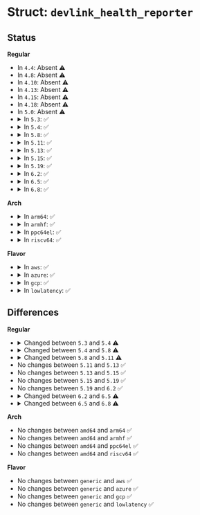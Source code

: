 # Struct: <code>devlink_health_reporter</code>

## Status
<b>Regular</b>
<ul>
<li>
In <code>4.4</code>: Absent ⚠️
</li>
<li>
In <code>4.8</code>: Absent ⚠️
</li>
<li>
In <code>4.10</code>: Absent ⚠️
</li>
<li>
In <code>4.13</code>: Absent ⚠️
</li>
<li>
In <code>4.15</code>: Absent ⚠️
</li>
<li>
In <code>4.18</code>: Absent ⚠️
</li>
<li>
In <code>5.0</code>: Absent ⚠️
</li>
<li>
<details>
<summary>In <code>5.3</code>: ✅</summary>

```c
struct devlink_health_reporter {
    struct list_head list;
    void *priv;
    const struct devlink_health_reporter_ops *ops;
    struct devlink *devlink;
    struct devlink_fmsg *dump_fmsg;
    struct mutex dump_lock;
    u64 graceful_period;
    bool auto_recover;
    u8 health_state;
    u64 dump_ts;
    u64 error_count;
    u64 recovery_count;
    u64 last_recovery_ts;
    refcount_t refcount;
};
```
</details>
</li>
<li>
<details>
<summary>In <code>5.4</code>: ✅</summary>

```c
struct devlink_health_reporter {
    struct list_head list;
    void *priv;
    const struct devlink_health_reporter_ops *ops;
    struct devlink *devlink;
    struct devlink_fmsg *dump_fmsg;
    struct mutex dump_lock;
    u64 graceful_period;
    bool auto_recover;
    u8 health_state;
    u64 dump_ts;
    u64 dump_real_ts;
    u64 error_count;
    u64 recovery_count;
    u64 last_recovery_ts;
    refcount_t refcount;
};
```
</details>
</li>
<li>
<details>
<summary>In <code>5.8</code>: ✅</summary>

```c
struct devlink_health_reporter {
    struct list_head list;
    void *priv;
    const struct devlink_health_reporter_ops *ops;
    struct devlink *devlink;
    struct devlink_fmsg *dump_fmsg;
    struct mutex dump_lock;
    u64 graceful_period;
    bool auto_recover;
    bool auto_dump;
    u8 health_state;
    u64 dump_ts;
    u64 dump_real_ts;
    u64 error_count;
    u64 recovery_count;
    u64 last_recovery_ts;
    refcount_t refcount;
};
```
</details>
</li>
<li>
<details>
<summary>In <code>5.11</code>: ✅</summary>

```c
struct devlink_health_reporter {
    struct list_head list;
    void *priv;
    const struct devlink_health_reporter_ops *ops;
    struct devlink *devlink;
    struct devlink_port *devlink_port;
    struct devlink_fmsg *dump_fmsg;
    struct mutex dump_lock;
    u64 graceful_period;
    bool auto_recover;
    bool auto_dump;
    u8 health_state;
    u64 dump_ts;
    u64 dump_real_ts;
    u64 error_count;
    u64 recovery_count;
    u64 last_recovery_ts;
    refcount_t refcount;
};
```
</details>
</li>
<li>
<details>
<summary>In <code>5.13</code>: ✅</summary>

```c
struct devlink_health_reporter {
    struct list_head list;
    void *priv;
    const struct devlink_health_reporter_ops *ops;
    struct devlink *devlink;
    struct devlink_port *devlink_port;
    struct devlink_fmsg *dump_fmsg;
    struct mutex dump_lock;
    u64 graceful_period;
    bool auto_recover;
    bool auto_dump;
    u8 health_state;
    u64 dump_ts;
    u64 dump_real_ts;
    u64 error_count;
    u64 recovery_count;
    u64 last_recovery_ts;
    refcount_t refcount;
};
```
</details>
</li>
<li>
<details>
<summary>In <code>5.15</code>: ✅</summary>

```c
struct devlink_health_reporter {
    struct list_head list;
    void *priv;
    const struct devlink_health_reporter_ops *ops;
    struct devlink *devlink;
    struct devlink_port *devlink_port;
    struct devlink_fmsg *dump_fmsg;
    struct mutex dump_lock;
    u64 graceful_period;
    bool auto_recover;
    bool auto_dump;
    u8 health_state;
    u64 dump_ts;
    u64 dump_real_ts;
    u64 error_count;
    u64 recovery_count;
    u64 last_recovery_ts;
    refcount_t refcount;
};
```
</details>
</li>
<li>
<details>
<summary>In <code>5.19</code>: ✅</summary>

```c
struct devlink_health_reporter {
    struct list_head list;
    void *priv;
    const struct devlink_health_reporter_ops *ops;
    struct devlink *devlink;
    struct devlink_port *devlink_port;
    struct devlink_fmsg *dump_fmsg;
    struct mutex dump_lock;
    u64 graceful_period;
    bool auto_recover;
    bool auto_dump;
    u8 health_state;
    u64 dump_ts;
    u64 dump_real_ts;
    u64 error_count;
    u64 recovery_count;
    u64 last_recovery_ts;
    refcount_t refcount;
};
```
</details>
</li>
<li>
<details>
<summary>In <code>6.2</code>: ✅</summary>

```c
struct devlink_health_reporter {
    struct list_head list;
    void *priv;
    const struct devlink_health_reporter_ops *ops;
    struct devlink *devlink;
    struct devlink_port *devlink_port;
    struct devlink_fmsg *dump_fmsg;
    struct mutex dump_lock;
    u64 graceful_period;
    bool auto_recover;
    bool auto_dump;
    u8 health_state;
    u64 dump_ts;
    u64 dump_real_ts;
    u64 error_count;
    u64 recovery_count;
    u64 last_recovery_ts;
    refcount_t refcount;
};
```
</details>
</li>
<li>
<details>
<summary>In <code>6.5</code>: ✅</summary>

```c
struct devlink_health_reporter {
    struct list_head list;
    void *priv;
    const struct devlink_health_reporter_ops *ops;
    struct devlink *devlink;
    struct devlink_port *devlink_port;
    struct devlink_fmsg *dump_fmsg;
    struct mutex dump_lock;
    u64 graceful_period;
    bool auto_recover;
    bool auto_dump;
    u8 health_state;
    u64 dump_ts;
    u64 dump_real_ts;
    u64 error_count;
    u64 recovery_count;
    u64 last_recovery_ts;
};
```
</details>
</li>
<li>
<details>
<summary>In <code>6.8</code>: ✅</summary>

```c
struct devlink_health_reporter {
    struct list_head list;
    void *priv;
    const struct devlink_health_reporter_ops *ops;
    struct devlink *devlink;
    struct devlink_port *devlink_port;
    struct devlink_fmsg *dump_fmsg;
    u64 graceful_period;
    bool auto_recover;
    bool auto_dump;
    u8 health_state;
    u64 dump_ts;
    u64 dump_real_ts;
    u64 error_count;
    u64 recovery_count;
    u64 last_recovery_ts;
};
```
</details>
</li>
</ul>
<b>Arch</b>
<ul>
<li>
<details>
<summary>In <code>arm64</code>: ✅</summary>

```c
struct devlink_health_reporter {
    struct list_head list;
    void *priv;
    const struct devlink_health_reporter_ops *ops;
    struct devlink *devlink;
    struct devlink_fmsg *dump_fmsg;
    struct mutex dump_lock;
    u64 graceful_period;
    bool auto_recover;
    u8 health_state;
    u64 dump_ts;
    u64 dump_real_ts;
    u64 error_count;
    u64 recovery_count;
    u64 last_recovery_ts;
    refcount_t refcount;
};
```
</details>
</li>
<li>
<details>
<summary>In <code>armhf</code>: ✅</summary>

```c
struct devlink_health_reporter {
    struct list_head list;
    void *priv;
    const struct devlink_health_reporter_ops *ops;
    struct devlink *devlink;
    struct devlink_fmsg *dump_fmsg;
    struct mutex dump_lock;
    u64 graceful_period;
    bool auto_recover;
    u8 health_state;
    u64 dump_ts;
    u64 dump_real_ts;
    u64 error_count;
    u64 recovery_count;
    u64 last_recovery_ts;
    refcount_t refcount;
};
```
</details>
</li>
<li>
<details>
<summary>In <code>ppc64el</code>: ✅</summary>

```c
struct devlink_health_reporter {
    struct list_head list;
    void *priv;
    const struct devlink_health_reporter_ops *ops;
    struct devlink *devlink;
    struct devlink_fmsg *dump_fmsg;
    struct mutex dump_lock;
    u64 graceful_period;
    bool auto_recover;
    u8 health_state;
    u64 dump_ts;
    u64 dump_real_ts;
    u64 error_count;
    u64 recovery_count;
    u64 last_recovery_ts;
    refcount_t refcount;
};
```
</details>
</li>
<li>
<details>
<summary>In <code>riscv64</code>: ✅</summary>

```c
struct devlink_health_reporter {
    struct list_head list;
    void *priv;
    const struct devlink_health_reporter_ops *ops;
    struct devlink *devlink;
    struct devlink_fmsg *dump_fmsg;
    struct mutex dump_lock;
    u64 graceful_period;
    bool auto_recover;
    u8 health_state;
    u64 dump_ts;
    u64 dump_real_ts;
    u64 error_count;
    u64 recovery_count;
    u64 last_recovery_ts;
    refcount_t refcount;
};
```
</details>
</li>
</ul>
<b>Flavor</b>
<ul>
<li>
<details>
<summary>In <code>aws</code>: ✅</summary>

```c
struct devlink_health_reporter {
    struct list_head list;
    void *priv;
    const struct devlink_health_reporter_ops *ops;
    struct devlink *devlink;
    struct devlink_fmsg *dump_fmsg;
    struct mutex dump_lock;
    u64 graceful_period;
    bool auto_recover;
    u8 health_state;
    u64 dump_ts;
    u64 dump_real_ts;
    u64 error_count;
    u64 recovery_count;
    u64 last_recovery_ts;
    refcount_t refcount;
};
```
</details>
</li>
<li>
<details>
<summary>In <code>azure</code>: ✅</summary>

```c
struct devlink_health_reporter {
    struct list_head list;
    void *priv;
    const struct devlink_health_reporter_ops *ops;
    struct devlink *devlink;
    struct devlink_fmsg *dump_fmsg;
    struct mutex dump_lock;
    u64 graceful_period;
    bool auto_recover;
    u8 health_state;
    u64 dump_ts;
    u64 dump_real_ts;
    u64 error_count;
    u64 recovery_count;
    u64 last_recovery_ts;
    refcount_t refcount;
};
```
</details>
</li>
<li>
<details>
<summary>In <code>gcp</code>: ✅</summary>

```c
struct devlink_health_reporter {
    struct list_head list;
    void *priv;
    const struct devlink_health_reporter_ops *ops;
    struct devlink *devlink;
    struct devlink_fmsg *dump_fmsg;
    struct mutex dump_lock;
    u64 graceful_period;
    bool auto_recover;
    u8 health_state;
    u64 dump_ts;
    u64 dump_real_ts;
    u64 error_count;
    u64 recovery_count;
    u64 last_recovery_ts;
    refcount_t refcount;
};
```
</details>
</li>
<li>
<details>
<summary>In <code>lowlatency</code>: ✅</summary>

```c
struct devlink_health_reporter {
    struct list_head list;
    void *priv;
    const struct devlink_health_reporter_ops *ops;
    struct devlink *devlink;
    struct devlink_fmsg *dump_fmsg;
    struct mutex dump_lock;
    u64 graceful_period;
    bool auto_recover;
    u8 health_state;
    u64 dump_ts;
    u64 dump_real_ts;
    u64 error_count;
    u64 recovery_count;
    u64 last_recovery_ts;
    refcount_t refcount;
};
```
</details>
</li>
</ul>

## Differences
<b>Regular</b>
<ul>
<li>
<details>
<summary>Changed between <code>5.3</code> and <code>5.4</code> ⚠️</summary>
<ul>
<li>
<b>Field added. </b>
<code>u64 dump_real_ts</code>
</li>
</ul>
</details>
</li>
<li>
<details>
<summary>Changed between <code>5.4</code> and <code>5.8</code> ⚠️</summary>
<ul>
<li>
<b>Field added. </b>
<code>bool auto_dump</code>
</li>
</ul>
</details>
</li>
<li>
<details>
<summary>Changed between <code>5.8</code> and <code>5.11</code> ⚠️</summary>
<ul>
<li>
<b>Field added. </b>
<code>struct devlink_port *devlink_port</code>
</li>
</ul>
</details>
</li>
<li>
No changes between <code>5.11</code> and <code>5.13</code> ✅
</li>
<li>
No changes between <code>5.13</code> and <code>5.15</code> ✅
</li>
<li>
No changes between <code>5.15</code> and <code>5.19</code> ✅
</li>
<li>
No changes between <code>5.19</code> and <code>6.2</code> ✅
</li>
<li>
<details>
<summary>Changed between <code>6.2</code> and <code>6.5</code> ⚠️</summary>
<ul>
<li>
<b>Field removed. </b>
<code>refcount_t refcount</code>
</li>
</ul>
</details>
</li>
<li>
<details>
<summary>Changed between <code>6.5</code> and <code>6.8</code> ⚠️</summary>
<ul>
<li>
<b>Field removed. </b>
<code>struct mutex dump_lock</code>
</li>
</ul>
</details>
</li>
</ul>
<b>Arch</b>
<ul>
<li>
No changes between <code>amd64</code> and <code>arm64</code> ✅
</li>
<li>
No changes between <code>amd64</code> and <code>armhf</code> ✅
</li>
<li>
No changes between <code>amd64</code> and <code>ppc64el</code> ✅
</li>
<li>
No changes between <code>amd64</code> and <code>riscv64</code> ✅
</li>
</ul>
<b>Flavor</b>
<ul>
<li>
No changes between <code>generic</code> and <code>aws</code> ✅
</li>
<li>
No changes between <code>generic</code> and <code>azure</code> ✅
</li>
<li>
No changes between <code>generic</code> and <code>gcp</code> ✅
</li>
<li>
No changes between <code>generic</code> and <code>lowlatency</code> ✅
</li>
</ul>
